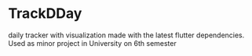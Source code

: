 # TrackDDay
daily tracker with visualization made with the latest flutter dependencies. Used as minor project in University on 6th semester
